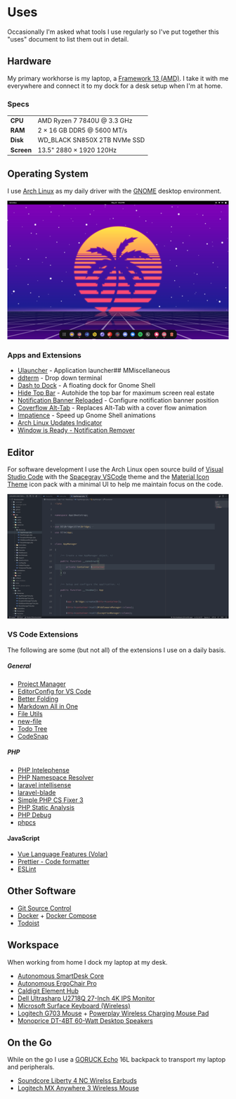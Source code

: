 Uses
====

Occasionally I'm asked what tools I use regularly so I've put together this "uses" document to list them out in detail.

Hardware
--------

My primary workhorse is my laptop, a [Framework 13 (AMD)](https://frame.work/products/laptop-diy-13-gen-amd/). I take it with me everywhere and connect it to my dock for a desk setup when I'm at home.

### Specs

|            |                              |
| ---------- | ---------------------------- |
| **CPU**    | AMD Ryzen 7 7840U @ 3.3 GHz  |
| **RAM**    | 2 × 16 GB DDR5 @ 5600 MT/s   |
| **Disk**   | WD_BLACK SN850X 2TB NVMe SSD |
| **Screen** | 13.5" 2880 × 1920 120Hz      |

Operating System
----------------

I use [Arch Linux](https://archlinux.org) as my daily driver with the [GNOME](https://www.gnome.org) desktop environment.

![Desktop](images/desktop.png)
  
### Apps and Extensions

  - [Ulauncher](https://ulauncher.io/) - Application launcher## MMiscellaneous
  - [ddterm](https://extensions.gnome.org/extension/3780/ddterm/) - Drop down terminal
  - [Dash to Dock](https://extensions.gnome.org/extension/307/dash-to-dock/) - A floating dock for Gnome Shell
  - [Hide Top Bar](https://extensions.gnome.org/extension/545/hide-top-bar/) - Autohide the top bar for maximum screen real estate
  - [Notification Banner Reloaded](https://extensions.gnome.org/extension/4651/notification-banner-reloaded/) - Configure notification banner position
  - [Coverflow Alt-Tab](https://extensions.gnome.org/extension/97/coverflow-alt-tab/) - Replaces Alt-Tab with a cover flow animation
  - [Impatience](https://extensions.gnome.org/extension/277/impatience/) - Speed up Gnome Shell animations
  - [Arch Linux Updates Indicator](https://extensions.gnome.org/extension/1010/archlinux-updates-indicator/)
  - [Window is Ready - Notification Remover](https://extensions.gnome.org/extension/1007/window-is-ready-notification-remover/)

Editor
------

For software development I use the Arch Linux open source build of [Visual Studio Code](https://code.visualstudio.com) with the [Spacegray VSCode](https://marketplace.visualstudio.com/items?itemName=ionutvmi.spacegray-vscode) theme and the [Material Icon Theme](https://marketplace.visualstudio.com/items?itemName=PKief.material-icon-theme) icon pack with a minimal UI to help me maintain focus on the code.

![Visual Studio Code](images/visual-studio-code.png)

### VS Code Extensions

The following are some (but not all) of the extensions I use on a daily basis.

##### General

  - [Project Manager](https://marketplace.visualstudio.com/items?itemName=alefragnani.project-manager)
  - [EditorConfig for VS Code](https://marketplace.visualstudio.com/items?itemName=EditorConfig.EditorConfig)
  - [Better Folding](https://marketplace.visualstudio.com/items?itemName=MohammadBaqer.better-folding)
  - [Markdown All in One](https://marketplace.visualstudio.com/items?itemName=yzhang.markdown-all-in-one)
  - [File Utils](https://marketplace.visualstudio.com/items?itemName=sleistner.vscode-fileutils)
  - [new-file](https://marketplace.visualstudio.com/items?itemName=fnando.new-file)
  - [Todo Tree](https://marketplace.visualstudio.com/items?itemName=Gruntfuggly.todo-tree)	
  - [CodeSnap](https://marketplace.visualstudio.com/items?itemName=adpyke.codesnap)

##### PHP

  - [PHP Intelephense](https://marketplace.visualstudio.com/items?itemName=bmewburn.vscode-intelephense-client)
  - [PHP Namespace Resolver](https://marketplace.visualstudio.com/items?itemName=MehediDracula.php-namespace-resolver)
  - [laravel intellisense](https://marketplace.visualstudio.com/items?itemName=mohamedbenhida.laravel-intellisense)
  - [laravel-blade](https://marketplace.visualstudio.com/items?itemName=cjhowe7.laravel-blade)
  - [Simple PHP CS Fixer 3](https://marketplace.visualstudio.com/items?itemName=PHLAK.simple-php-cs-fixer-3)
  - [PHP Static Analysis](https://marketplace.visualstudio.com/items?itemName=breezelin.phpstan)
  - [PHP Debug](https://marketplace.visualstudio.com/items?itemName=xdebug.php-debug)
  - [phpcs](https://marketplace.visualstudio.com/items?itemName=ikappas.phpcs)

#### JavaScript

  - [Vue Language Features (Volar)](https://marketplace.visualstudio.com/items?itemName=Vue.volar)
  - [Prettier - Code formatter](https://marketplace.visualstudio.com/items?itemName=esbenp.prettier-vscode)
  - [ESLint](https://marketplace.visualstudio.com/items?itemName=dbaeumer.vscode-eslint)

Other Software
--------------

  - [Git Source Control](https://git-scm.com)
  - [Docker](https://www.docker.com) + [Docker Compose](https://docs.docker.com/compose/)
  - [Todoist](https://todoist.com)

Workspace
---------

When working from home I dock my laptop at my desk.

  - [Autonomous SmartDesk Core](https://www.autonomous.ai/standing-desks/smartdesk-2-home)
  - [Autonomous ErgoChair Pro](https://www.autonomous.ai/office-chairs/ergonomic-chair)
  - [Caldigit Element Hub](https://www.caldigit.com/thunderbolt-4-element-hub/)
  - [Dell Ultrasharp U2718Q 27-Inch 4K IPS Monitor](https://www.dell.com/en-si/work/shop/cty/pdp/spd/dell-u2718q-monitor)
  - [Microsoft Surface Keyboard (Wireless)](https://www.microsoft.com/en-us/d/surface-keyboard/8r3rqvvflp4k)
  - [Logitech G703 Mouse](https://www.logitechg.com/en-us/products/gaming-mice/g703-wireless-gaming-mouse.910-005091.html) + [Powerplay Wireless Charging Mouse Pad](https://www.logitechg.com/en-us/products/gaming-mouse-pads/powerplay-wireless-charging.943-000109.html)
  - [Monoprice DT-4BT 60-Watt Desktop Speakers](https://www.monoprice.com/product?p_id=36572)

On the Go
---------

While on the go I use a [GORUCK Echo](https://www.goruck.com/products/echo) 16L backpack to transport my laptop and peripherals.

  - [Soundcore Liberty 4 NC Wirelss Earbuds](https://us.soundcore.com/products/liberty-4-nc-a3947z11)
  - [Logitech MX Anywhere 3 Wireless Mouse](https://www.logitech.com/en-us/products/mice/mx-anywhere-3.910-005833.html)
